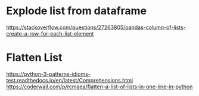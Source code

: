 # Explode list from dataframe
https://stackoverflow.com/questions/27263805/pandas-column-of-lists-create-a-row-for-each-list-element

# Flatten List
https://python-3-patterns-idioms-test.readthedocs.io/en/latest/Comprehensions.html
<br>
https://coderwall.com/p/rcmaea/flatten-a-list-of-lists-in-one-line-in-python